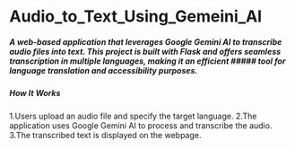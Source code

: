 # Audio_to_Text_Using_Gemeini_AI

##### **A web-based application that leverages Google Gemini AI to transcribe audio files into text. This project is built with Flask and offers seamless transcription in multiple languages, making it an efficient ##### tool for language translation and accessibility purposes.**

##### *How It Works*
1.Users upload an audio file and specify the target language.
2.The application uses Google Gemini AI to process and transcribe the audio.
3.The transcribed text is displayed on the webpage.
